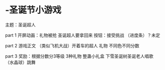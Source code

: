 # -圣诞节小游戏

主题：圣诞超人

part 1
开屏动画：礼物被抢 圣诞超人要拿回来
按钮：接受挑战
（进度条）？未定

part 2 游戏正文
（类似飞机大战）开着车的超人 
礼物 不同色不同分数

part 3 
奖励：根据分数分3等级
3种礼物
整蛊小礼盒
下雪圣诞树圣诞老人唱歌
（水晶球）跳舞
